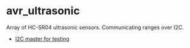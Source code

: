 # avr_ultrasonic

Array of HC-SR04 ultrasonic sensors. Communicating ranges over I2C.

* [I2C master for testing](https://github.com/mryellow/avr_i2c_master)
